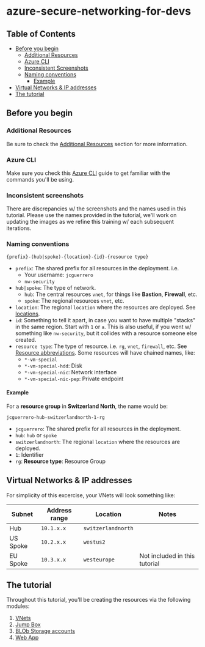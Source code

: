 # azure-secure-networking-for-devs

## Table of Contents

- [Before you begin](#before-you-begin)
  - [Additional Resources](#additional-resources)
  - [Azure CLI](#azure-cli)
  - [Inconsistent Screenshots](#inconsistent-screenshots)
  - [Naming conventions](#naming-conventions)
    - [Example](#example)
- [Virtual Networks & IP addresses](#virtual-networks--ip-addresses)
- [The tutorial](#the-tutorial)

## Before you begin

### Additional Resources

Be sure to check the [Additional Resources](../../README.md#additional-resources) section for more information.

### Azure CLI

Make sure you check this [Azure CLI](../az/cli.md) guide to get familiar with the commands you'll be using.

### Inconsistent screenshots

There are discrepancies w/ the screenshots and the names used in this tutorial.
Please use the names provided in the tutorial, we'll work on updating the images as we refine this training w/ each subsequent iterations.

### Naming conventions

`{prefix}-(hub|spoke)-{location}-{id}-{resource type}`

- `prefix`: The shared prefix for all resources in the deployment. i.e.
  - Your username: `jcguerrero`
  - `nw-security`
- `hub|spoke`: The type of network.
  - `hub`: The central resources `vnet`, for things like **Bastion**, **Firewall**, etc.
  - `spoke`: The regional resources `vnet`, etc.
- `location`: The regional `location` where the resources are deployed. See [locations](../locations.md).
- `id`: Something to tell it apart, in case you want to have multiple "stacks" in the same region. Start with `1` or `a`. This is also useful, if you went w/ something like `nw-security`, but it collides with a resource someone else created.
- `resource type`: The type of resource. i.e. `rg`, `vnet`, `firewall`, etc. See [Resource abbreviations](https://learn.microsoft.com/en-us/azure/cloud-adoption-framework/ready/azure-best-practices/resource-abbreviations). Some resources will have chained names, like:
  - `*-vm-special`
  - `*-vm-special-hdd`: Disk
  - `*-vm-special-nic`: Network interface
  - `*-vm-special-nic-pep`: Private endpoint

#### Example

For a **resource group** in **Switzerland North**, the name would be:

`jcguerrero-hub-switzerlandnorth-1-rg`

- `jcguerrero`: The shared prefix for all resources in the deployment.
- `hub`: `hub` or `spoke`
- `switzerlandnorth`: The regional `location` where the resources are deployed.
- `1`: Identifier
- `rg`: **Resource type**: Resource Group

## Virtual Networks & IP addresses

For simplicity of this excercise, your VNets will look something like:

| Subnet   | Address range | Location           | Notes                         |
| -------- | ------------- | ------------------ | ----------------------------- |
| Hub      | `10.1.x.x`    | `switzerlandnorth` |                               |
| US Spoke | `10.2.x.x`    | `westus2`          |                               |
| EU Spoke | `10.3.x.x`    | `westeurope`       | Not included in this tutorial |

## The tutorial

Throughout this tutorial, you'll be creating the resources via the following modules:

1. [VNets](./01/README.md)
1. [Jump Box](./02/README.md)
1. [BLOb Storage accounts](./03/README.md)
1. [Web App](./04/README.md)
